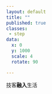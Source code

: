 ```yaml
---
layout: default
title: ""
published: true
classes:
 - step
data:
  x: 0
  y: 1000
  scale: 4
  rotate: 90

---
```


技客**融入**生活

